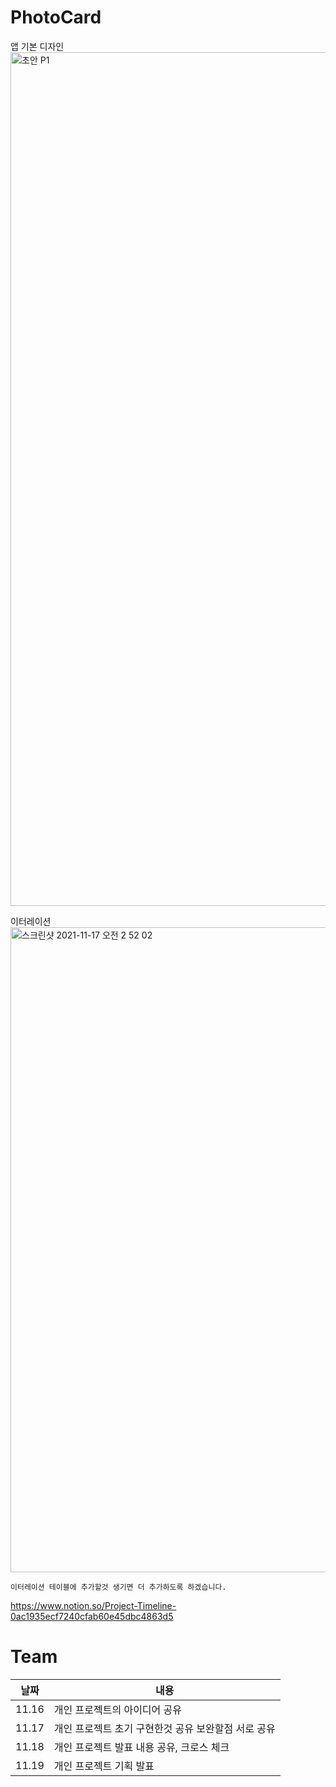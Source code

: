 # PhotoCard
앱 기본 디자인
<img width="1366" alt="초안 P1" src="https://user-images.githubusercontent.com/89408824/142038063-48b63f62-9809-4ace-aab0-4718cc46085d.png">

이터레이션
<img width="1032" alt="스크린샷 2021-11-17 오전 2 52 02" src="https://user-images.githubusercontent.com/89408824/142039033-ed348545-56cb-4c60-85df-7cdbc9f6c741.png">

`이터레이션 테이블에 추가할것 생기면 더 추가하도록 하겠습니다.`

https://www.notion.so/Project-Timeline-0ac1935ecf7240cfab60e45dbc4863d5
# Team
|날짜|내용|
|---|---|
|11.16| 개인 프로젝트의 아이디어 공유|
|11.17| 개인 프로젝트 초기 구현한것 공유 보완할점 서로 공유 |
|11.18| 개인 프로젝트 발표 내용 공유, 크로스 체크| 
|11.19| 개인 프로젝트 기획 발표|


